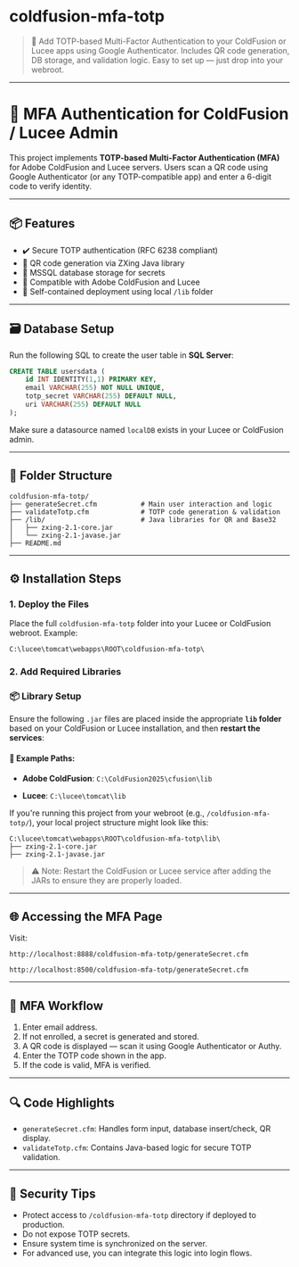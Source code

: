 # coldfusion-mfa-totp

> 🔐 Add TOTP-based Multi-Factor Authentication to your ColdFusion or Lucee apps using Google Authenticator. Includes QR code generation, DB storage, and validation logic. Easy to set up — just drop into your webroot.

---

# 🔐 MFA Authentication for ColdFusion / Lucee Admin

This project implements **TOTP-based Multi-Factor Authentication (MFA)** for Adobe ColdFusion and Lucee servers. Users scan a QR code using Google Authenticator (or any TOTP-compatible app) and enter a 6-digit code to verify identity.

---

## 📦 Features

* ✔️ Secure TOTP authentication (RFC 6238 compliant)
* 📸 QR code generation via ZXing Java library
* 💾 MSSQL database storage for secrets
* 🧩 Compatible with Adobe ColdFusion and Lucee
* 📂 Self-contained deployment using local `/lib` folder

---

## 🗃️ Database Setup

Run the following SQL to create the user table in **SQL Server**:

```sql
CREATE TABLE usersdata (
    id INT IDENTITY(1,1) PRIMARY KEY,
    email VARCHAR(255) NOT NULL UNIQUE,
    totp_secret VARCHAR(255) DEFAULT NULL,
    uri VARCHAR(255) DEFAULT NULL
);
```

Make sure a datasource named `localDB` exists in your Lucee or ColdFusion admin.

---

## 📁 Folder Structure

```
coldfusion-mfa-totp/
├── generateSecret.cfm           # Main user interaction and logic
├── validateTotp.cfm             # TOTP code generation & validation
├── /lib/                        # Java libraries for QR and Base32
│   ├── zxing-2.1-core.jar
│   └── zxing-2.1-javase.jar
├── README.md
```

---

## ⚙️ Installation Steps

### 1. Deploy the Files

Place the full `coldfusion-mfa-totp` folder into your Lucee or ColdFusion webroot. Example:

```
C:\lucee\tomcat\webapps\ROOT\coldfusion-mfa-totp\
```

### 2. Add Required Libraries

### 📦 Library Setup

Ensure the following `.jar` files are placed inside the appropriate **`lib` folder** based on your ColdFusion or Lucee installation, and then **restart the services**:

#### 🔧 Example Paths:

* **Adobe ColdFusion**:
  `C:\ColdFusion2025\cfusion\lib`

* **Lucee**:
  `C:\lucee\tomcat\lib`

If you're running this project from your webroot (e.g., `/coldfusion-mfa-totp/`), your local project structure might look like this:

```
C:\lucee\tomcat\webapps\ROOT\coldfusion-mfa-totp\lib\
├── zxing-2.1-core.jar
├── zxing-2.1-javase.jar
```

> ⚠️ Note: Restart the ColdFusion or Lucee service after adding the JARs to ensure they are properly loaded.

---

## 🌐 Accessing the MFA Page

Visit:

```
http://localhost:8888/coldfusion-mfa-totp/generateSecret.cfm

```
```
http://localhost:8500/coldfusion-mfa-totp/generateSecret.cfm

```

---

## 🔄 MFA Workflow

1. Enter email address.
2. If not enrolled, a secret is generated and stored.
3. A QR code is displayed — scan it using Google Authenticator or Authy.
4. Enter the TOTP code shown in the app.
5. If the code is valid, MFA is verified.

---

## 🔍 Code Highlights

* `generateSecret.cfm`: Handles form input, database insert/check, QR display.
* `validateTotp.cfm`: Contains Java-based logic for secure TOTP validation.

---

## 🔐 Security Tips

* Protect access to `/coldfusion-mfa-totp` directory if deployed to production.
* Do not expose TOTP secrets.
* Ensure system time is synchronized on the server.
* For advanced use, you can integrate this logic into login flows.
